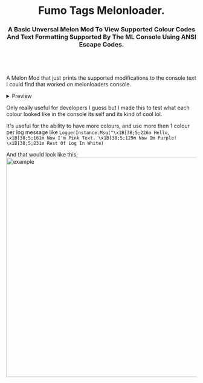 <h1 align="center"> Fumo Tags Melonloader.</h1>
<h3 align="center">A Basic Unversal Melon Mod To View Supported Colour Codes And Text Formatting Supported By The ML Console Using ANSI Escape Codes.</h3>
<h1 align="center"></h1></br>

 A Melon Mod that just prints the supported modifications to the console text I could find that worked on melonloaders console.</br>
 <details>
  <summary>Preview</summary>
    <img width="675" alt="console colour 1" src="https://user-images.githubusercontent.com/31026406/163100618-04ba3df3-b85c-4a0c-8ab1-453c1c06d706.png">
    <img width="664" alt="console colour 2" src="https://user-images.githubusercontent.com/31026406/163100623-d1a704f7-6606-41bb-a91e-8e0256f46c3d.png">
   </details>

Only really useful for developers I guess but I made this to test what each colour looked like in the console its self and its kind of cool lol.

It's useful for the ability to have more colours, and use more then 1 colour per log message like `LoggerInstance.Msg("\x1B[38;5;226m Hello, \x1B[38;5;161m Now I'm Pink Text. \x1B[38;5;129m Now Im Purple! \x1B[38;5;231m Rest Of Log In White)`

And that would look like this; <img width="581" alt="example" src="https://user-images.githubusercontent.com/31026406/163105302-6520dc1c-2b27-4d58-9c18-68de31e81a0d.png">


